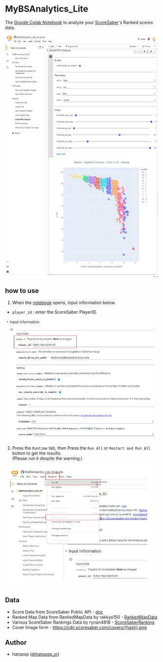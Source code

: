 # MyBSAnalytics_Lite

The [Google Colab Notebook](https://colab.research.google.com/github/hatopopvr/MyBSAnalytics_Lite/blob/main/MyBSAnalytics_Lite_En.ipynb)
 to analyze your [ScoreSaber](https://scoresaber.com/)'s Ranked scores data.

<img src="images/img_tool.jpg" height="800px"/>

## how to use

1. When the [notebook](https://colab.research.google.com/github/hatopopvr/MyBSAnalytics_Lite/blob/main/MyBSAnalytics_Lite_En.ipynb)  opens, input information below.
 - `player_id` : enter the ScoreSaber PlayerID.

<img src="images/img_form.jpg" height="400px"/>

2. Press the `Runtime` tab, then Press the `Run All` or `Restart and Run All` button to get the results.  
  (Please run it despite the warning.)

<img src="images/img_run.jpg" height="400px"/>


## Data
- Score Data from ScoreSaber Public API - [doc](https://docs.scoresaber.com/)  
- Ranked Map Data from RankedMapData by rakkyo150 - [RankedMapData](https://github.com/rakkyo150/RankedMapData)  
- Various ScoreSaber Rankings Data by rynan4818 - [ScoreSaberRanking
](https://github.com/rynan4818/ScoreSaberRanking) 
- Cover Image form - https://cdn.scoresaber.com/covers/{hash}.png  

## Author
- hatopop ([@hatopop_vr](https://twitter.com/hatopop_vr))
